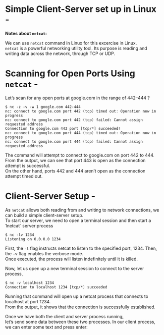 # Simple Client-Server set up in Linux - 

**Notes about `netcat`:**  

We can use `netcat` command in Linux for this excercise in Linux.  
`netcat` is a powerful networking utility tool. Its purpose is reading and writing data across the network, through TCP or UDP.  
 
# Scanning for Open Ports Using `netcat` - 
 
Let’s scan for any open ports at google.com in the range of 442–444 ?
```shell
$ nc -z -v -w 1 google.com 442-444
nc: connect to google.com port 442 (tcp) timed out: Operation now in progress
nc: connect to google.com port 442 (tcp) failed: Cannot assign requested address
Connection to google.com 443 port [tcp/*] succeeded!
nc: connect to google.com port 444 (tcp) timed out: Operation now in progress
nc: connect to google.com port 444 (tcp) failed: Cannot assign requested address
```
The command will attempt to connect to google.com on port 442 to 444.  
From the output, we can see that port 443 is open as the connection attempt is successful.  
On the other hand, ports 442 and 444 aren’t open as the connection attempt timed out.  

# Client-Server Setup - 

As `netcat` allows both reading from and writing to network connections, we can build a simple client-server setup.  
To start our server, we need to open a terminal session and then start a 1netcat` server process  

```shell
$ nc -lv 1234
Listening on 0.0.0.0 1234
```
First, the `-l` flag instructs netcat to listen to the specified port, 1234. Then, the `-v` flag enables the verbose mode.  
Once executed, the process will listen indefinitely until it is killed.  

Now, let us open up a new terminal session to connect to the server process,  
```shell
$ nc -v localhost 1234
Connection to localhost 1234 [tcp/*] succeeded
```
Running that command will open up a netcat process that connects to localhost at port 1234.  
From the output, it shows that the connection is successfully established.  

Once we have both the client and server process running,  
let’s send some data between these two processes. In our client process, we can enter some text and press enter:  
